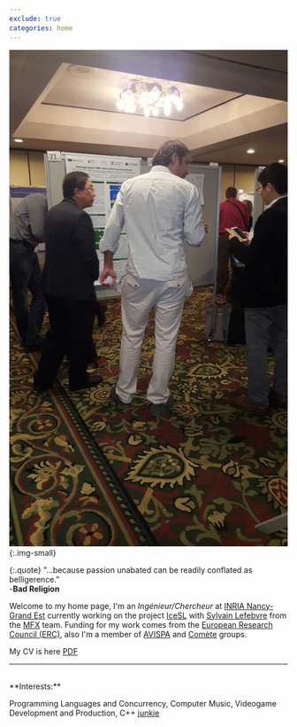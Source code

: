 ```yaml
---
exclude: true
categories: home
---
```


[![small][me]][me2]{:.img-small}

{:.quote}
"...because passion unabated can be readily conflated as belligerence."<br>-**Bad Religion**

Welcome to my home page, I'm an _Ingénieur/Chercheur_ at [INRIA Nancy-Grand Est][inria-nancy] currently working on the project [IceSL][icesl] with [Sylvain Lefebvre][sylvain] from the [MFX][mfx] team. Funding for my work comes from the [European Research Council (ERC)][erc], also I'm a member of [AVISPA][avispa] and [Comète][comete] groups.

My CV is here [PDF][cv]

___
<br>
**Interests:**

Programming Languages and Concurrency, Computer Music, Videogame Development and Production, C++ [junkie][junkie]


[inria-nancy]:  https://www.inria.fr/en/centre/nancy
[icesl]:        https://members.loria.fr/Sylvain.Lefebvre/icesl
[sylvain]:      http://www.antexel.com
[mfx]:          https://mfx.loria.fr/
[erc]:          https://erc.europa.eu
[avispa]:       http://cic.javerianacali.edu.co/wiki/doku.php?id=grupos:avispa:avispa
[comete]:       http://www.lix.polytechnique.fr/comete
[junkie]:       https://www.urbandictionary.com/define.php?term=junkie

[cv]:           assets/pdf/cv.pdf
[me]:           assets/img/me.png
[me2]:          assets/img/me2.png
